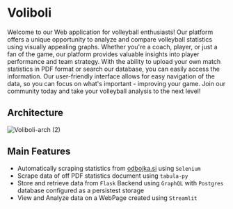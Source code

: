 # Voliboli

Welcome to our Web application for volleyball enthusiasts! Our platform offers a unique opportunity to analyze and compare volleyball statistics using visually appealing graphs. 
Whether you're a coach, player, or just a fan of the game, our platform provides valuable insights into player performance and team strategy. 
With the ability to upload your own match statistics in PDF format or search our database, you can easily access the information. 
Our user-friendly interface allows for easy navigation of the data, so you can focus on what's important - improving your game. 
Join our community today and take your volleyball analysis to the next level!

## Architecture

![Voliboli-arch (2)](https://user-images.githubusercontent.com/48418580/233632814-4b6c36d6-aa22-4492-8d75-b47bae6442dd.png)

## Main Features

- Automatically scraping statistics from [odbojka.si](https://odbojka.si/) using `Selenium`
- Scrape data of off PDF statistics document using `tabula-py`
- Store and retrieve data from `Flask` Backend using `GraphQL` with `Postgres` database configured as a persistest storage
- View and Analyze data on a WebPage created using `Streamlit`
